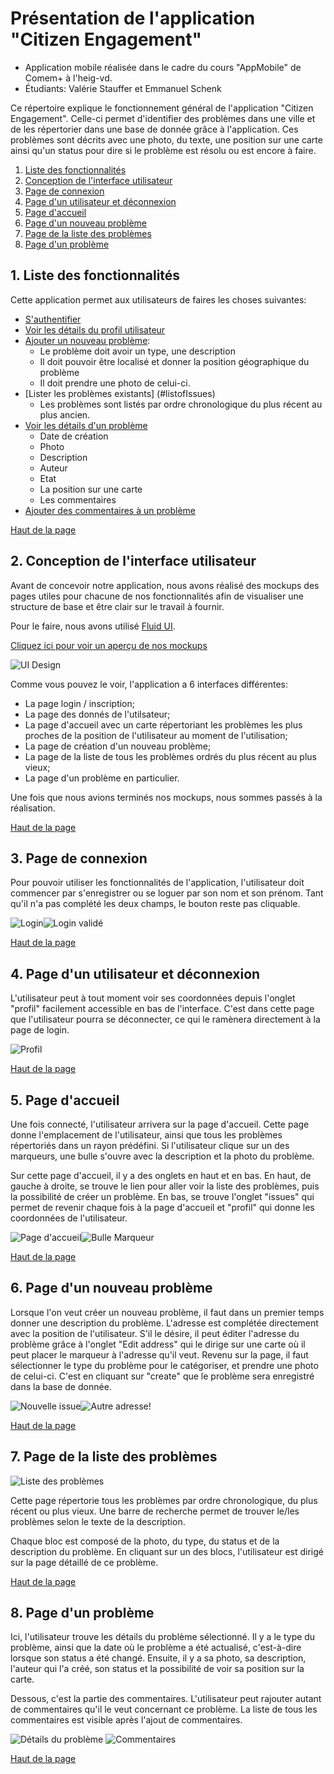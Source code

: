 # Présentation de l'application "Citizen Engagement"

<a name="top"></a>

* Application mobile réalisée dans le cadre du cours "AppMobile" de Comem+ à l'heig-vd.
* Étudiants: Valérie Stauffer et Emmanuel Schenk



Ce répertoire explique le fonctionnement général de l'application "Citizen Engagement". Celle-ci permet d'identifier des problèmes dans une ville et de les répertorier dans une base de donnée grâce à l'application. Ces problèmes sont décrits avec une photo, du texte, une position sur une carte ainsi qu'un status pour dire si le problème est résolu ou est encore à faire. 

1. [Liste des fonctionnalités](#features)
2. [Conception de l'interface utilisateur](#ui)
3. [Page de connexion](#login)
4. [Page d'un utilisateur et déconnexion](#profil)
5. [Page d'accueil](#mainPage)
6. [Page d'un nouveau problème](#newIssue)
7. [Page de la liste des problèmes](#listofIssues)
8. [Page d'un problème](#detailsofIssue)


<a name="features"></a>
## 1. Liste des fonctionnalités

Cette application permet aux utilisateurs de faires les choses suivantes:

* [S'authentifier](#login)
* [Voir les détails du profil utilisateur](#profil)
* [Ajouter un nouveau problème](#newIssue):
  * Le problème doit avoir un type, une description
  * Il doit pouvoir être localisé et donner la position géographique du problème
  * Il doit prendre une photo de celui-ci.
* [Lister les problèmes existants] (#listofIssues)
  * Les problèmes sont listés par ordre chronologique du plus récent au plus ancien.
* [Voir les détails d'un problème](#detailsofIssue)
  * Date de création
  * Photo
  * Description
  * Auteur 
  * Etat
  * La position sur une carte
  * Les commentaires
* [Ajouter des commentaires à un problème](#detailsofIssue) 

<a href="#top">Haut de la page</a>



<a name="ui"></a>
## 2. Conception de l'interface utilisateur

Avant de concevoir notre application, nous avons réalisé des mockups des pages utiles pour chacune de nos fonctionnalités afin de visualiser une structure de base et être clair sur le travail à fournir.

Pour le faire, nous avons utilisé [Fluid UI](https://www.fluidui.com).

[Cliquez ici pour voir un aperçu de nos mockups](https://www.fluidui.com/editor/live/preview/p_onGAuhWggwgJk9UxFvpbrlUqWxlmfde8.1460667315369)

![UI Design](setup/mockup.JPG)

Comme vous pouvez le voir, l'application a 6 interfaces différentes:

* La page login / inscription;
* La page des donnés de l'utilsateur;
* La page d'accueil avec un carte répertoriant les problèmes les plus proches de la position de l'utilisateur au moment de l'utilisation;
* La page de création d'un nouveau problème;
* La page de la liste de tous les problèmes ordrés du plus récent au plus vieux;
* La page d'un problème en particulier.

Une fois que nous avions terminés nos mockups, nous sommes passés à la réalisation.

<a href="#top">Haut de la page</a>

<a name="login"></a>
## 3. Page de connexion

Pour pouvoir utiliser les fonctionnalités de l'application, l'utilisateur doit commencer par s'enregistrer ou se loguer par son nom et son prénom. Tant qu'il n'a pas complété les deux champs, le bouton reste pas cliquable. 

![Login](setup/login.JPG)![Login validé](setup/login2.JPG)



<a href="#top">Haut de la page</a>

<a name="profil"></a>
## 4. Page d'un utilisateur et déconnexion

L'utilisateur peut à tout moment voir ses coordonnées depuis l'onglet "profil" facilement accessible en bas de l'interface. C'est dans cette page que l'utilisateur pourra se déconnecter, ce qui le ramènera directement à la page de login. 

![Profil](setup/profil.JPG)

<a href="#top">Haut de la page</a>

<a name="mainPage"></a>
## 5. Page d'accueil

Une fois connecté, l'utilisateur arrivera sur la page d'accueil. Cette page donne l'emplacement de l'utilisateur, ainsi que tous les problèmes répertoriés dans un rayon prédéfini. Si l'utilisateur clique sur un des marqueurs, une bulle s'ouvre avec la description et la photo du problème.

Sur cette page d'accueil, il y a des onglets en haut et en bas. En haut, de gauche à droite, se trouve le lien pour aller voir la liste des problèmes, puis la possibilité de créer un problème. En bas, se trouve l'onglet "issues" qui permet de revenir chaque fois à la page d'accueil et "profil" qui donne les coordonnées de l'utilisateur. 

![Page d'accueil](setup/mainPage.JPG)![Bulle Marqueur](setup/marker.JPG)

<a href="#top">Haut de la page</a>

<a name="newIssue"></a>
## 6. Page d'un nouveau problème

Lorsque l'on veut créer un nouveau problème, il faut dans un premier temps donner une description du problème. L'adresse est complétée directement avec la position de l'utilisateur. S'il le désire, il peut éditer l'adresse du problème grâce à l'onglet "Edit address" qui le dirige sur une carte où il peut placer le marqueur à l'adresse qu'il veut. Revenu sur la page, il faut sélectionner le type du problème pour le catégoriser, et prendre une photo de celui-ci. C'est en cliquant sur "create" que le problème sera enregistré dans la base de donnée.

![Nouvelle issue](setup/newIssue.JPG)![Autre adresse](setup/mapSearch.JPG)!

<a href="#top">Haut de la page</a>

<a name="listofIssues"></a>
## 7. Page de la liste des problèmes

![Liste des problèmes](setup/listofIssues.JPG)

Cette page répertorie tous les problèmes par ordre chronologique, du plus récent ou plus vieux. Une barre de recherche permet de trouver le/les problèmes selon le texte de la description. 

Chaque bloc est composé de la photo, du type, du status et de la description du problème. En cliquant sur un des blocs, l'utilisateur est dirigé sur la page détaillé de ce problème. 


<a href="#top">Haut de la page</a>

<a name="detailsofIssue"></a>
## 8. Page d'un problème

Ici, l'utilisateur trouve les détails du problème sélectionné. Il y a le type du problème, ainsi que la date où le problème a été actualisé, c'est-à-dire lorsque son status a été changé. Ensuite, il y a sa photo, sa description, l'auteur qui l'a créé, son status et la possibilité de voir sa position sur la carte. 

Dessous, c'est la partie des commentaires. L'utilisateur peut rajouter autant de commentaires qu'il le veut concernant ce problème. La liste de tous les commentaires est visible après l'ajout de commentaires. 

![Détails du problème](setup/detailofIssue.JPG) ![Commentaires](setup/comments.JPG)

<a href="#top">Haut de la page</a>


